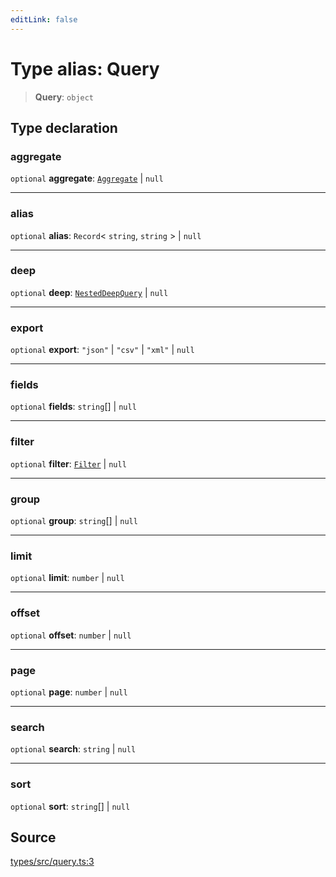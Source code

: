 ```yaml
---
editLink: false
---
```


# Type alias: Query

> **Query**: `object`

## Type declaration

### aggregate

`optional` **aggregate**: [`Aggregate`](type-alias.Aggregate.md) \| `null`

---

### alias

`optional` **alias**: `Record`\< `string`, `string` \> \| `null`

---

### deep

`optional` **deep**: [`NestedDeepQuery`](type-alias.NestedDeepQuery.md) \| `null`

---

### export

`optional` **export**: `"json"` \| `"csv"` \| `"xml"` \| `null`

---

### fields

`optional` **fields**: `string`[] \| `null`

---

### filter

`optional` **filter**: [`Filter`](type-alias.Filter.md) \| `null`

---

### group

`optional` **group**: `string`[] \| `null`

---

### limit

`optional` **limit**: `number` \| `null`

---

### offset

`optional` **offset**: `number` \| `null`

---

### page

`optional` **page**: `number` \| `null`

---

### search

`optional` **search**: `string` \| `null`

---

### sort

`optional` **sort**: `string`[] \| `null`

## Source

[types/src/query.ts:3](https://github.com/directus/directus/blob/7789a6c53/packages/types/src/query.ts#L3)
